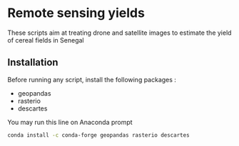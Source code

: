 # Remote sensing yields
These scripts aim at treating drone and satellite images to estimate the yield of cereal fields in Senegal

## Installation
Before running any script, install the following packages : 
* geopandas
* rasterio
* descartes

You may run this line on Anaconda prompt

```bash
conda install -c conda-forge geopandas rasterio descartes
```


